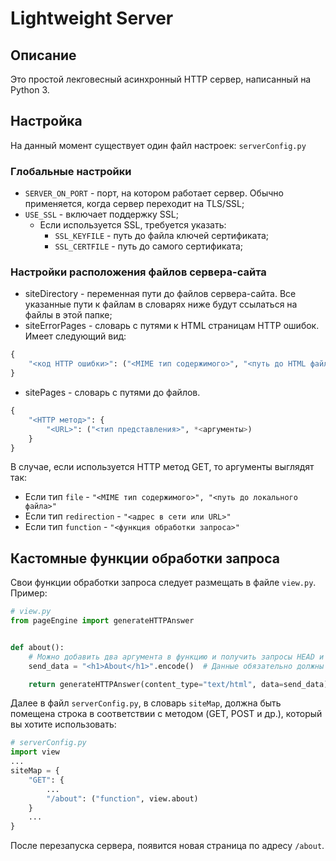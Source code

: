 # Lightweight Server

## Описание
Это простой лекговесный асинхронный HTTP сервер, написанный на Python 3.

## Настройка
На данный момент существует один файл настроек: `serverConfig.py`

### Глобальные настройки
* `SERVER_ON_PORT` - порт, на котором работает сервер. Обычно применяется, когда сервер переходит на TLS/SSL;
* `USE_SSL` - включает поддержку SSL;
    * Если используется SSL, требуется указать:
        * `SSL_KEYFILE` - путь до файла ключей сертификата;
        * `SSL_CERTFILE` - путь до самого сертификата;

### Настройки расположения файлов сервера-сайта
* siteDirectory - переменная пути до файлов сервера-сайта. Все указанные пути к файлам в словарях ниже будут ссылаться на файлы в этой папке;
* siteErrorPages - словарь с путями к HTML страницам HTTP ошибок. Имеет следующий вид:
```python
{
    "<код HTTP ошибки>": ("<MIME тип содержимого>", "<путь до HTML файла>")
}
```
* sitePages - словарь с путями до файлов.
```python
{
    "<HTTP метод>": {
        "<URL>": ("<тип представления>", *<аргументы>)
    }
}
```
В случае, если используется HTTP метод GET, то аргументы выглядят так:
* Если тип `file` - `"<MIME тип содержимого>", "<путь до локального файла>"`
* Если тип `redirection` - `"<адрес в сети или URL>"`
* Если тип `function` - `"<функция обработки запроса>"`

## Кастомные функции обработки запроса
Свои функции обработки запроса следует размещать в файле `view.py`.
Пример:
```python
# view.py
from pageEngine import generateHTTPAnswer


def about():
    # Можно добавить два аргумента в функцию и получить запросы HEAD и BODY
    send_data = "<h1>About</h1>".encode()  # Данные обязательно должны конвертированы в строке байтов

    return generateHTTPAnswer(content_type="text/html", data=send_data)
```

Далее в файл `serverConfig.py`, в словарь `siteMap`, должна быть помещена строка в соответствии с методом (GET, POST и др.), который вы хотите использовать:
```python
# serverConfig.py
import view
...
siteMap = {
    "GET": {
        ...
        "/about": ("function", view.about)
    }
    ...
}
```
После перезапуска сервера, появится новая страница по адресу `/about`.
